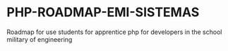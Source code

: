 # PHP-ROADMAP-EMI-SISTEMAS
Roadmap for use students for apprentice php for developers in the school military of engineering 
